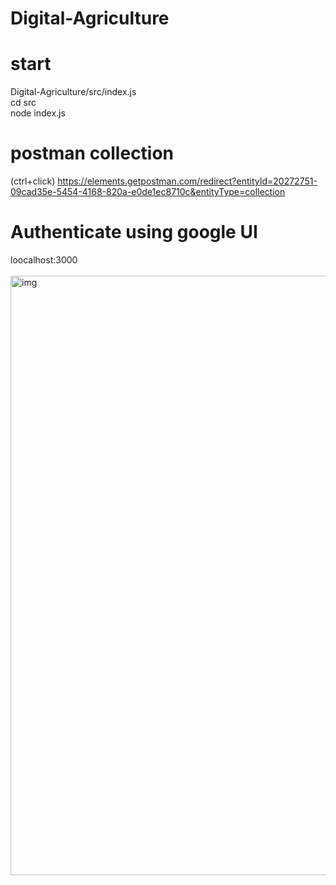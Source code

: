 # Digital-Agriculture
# start
<div>Digital-Agriculture/src/index.js</div>
<div>cd src</div>
<div>node index.js</div>

# postman collection
(ctrl+click)
https://elements.getpostman.com/redirect?entityId=20272751-09cad35e-5454-4168-820a-e0de1ec8710c&entityType=collection

# Authenticate using google UI
<div>loocalhost:3000</div>
</br>
<img width="959" alt="img" src="https://user-images.githubusercontent.com/105701108/205136957-1293c61d-0056-4cb9-b999-e2a22e70e529.png">
